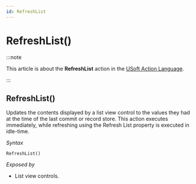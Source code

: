 ```yaml
---
id: RefreshList
---
```


# RefreshList()




:::note

This article is about the **RefreshList** action in the [USoft Action Language](/Task_flow/Action_Language_reference/USoft_Action_Language.md).

:::

## **RefreshList()**

Updates the contents displayed by a list view control to the values they had at the time of the last commit or record store. This action executes immediately, while refreshing using the Refresh List property is executed in idle-time.

*Syntax*

```
RefreshList()
```

*Exposed by*

- List view controls.